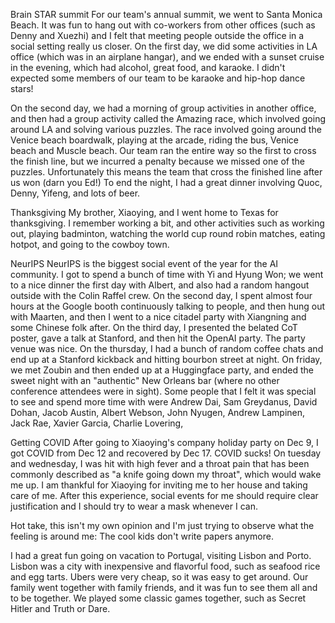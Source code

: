 Brain STAR summit
For our team's annual summit, we went to Santa Monica Beach.
It was fun to hang out with co-workers from other offices (such as Denny and Xuezhi) and I felt that meeting people outside the office in a social setting really us closer.
On the first day, we did some activities in LA office (which was in an airplane hangar), and we ended with a sunset cruise in the evening, which had alcohol, great food, and karaoke. I didn't expected some members of our team to be karaoke and hip-hop dance stars!

On the second day, we had a morning of group activities in another office, and then had a group activity called the Amazing race, which involved going around LA and solving various puzzles. The race involved going around the Venice beach boardwalk, playing at the arcade, riding the bus, Venice beach and Muscle beach. Our team ran the entire way so the first to cross the finish line, but we incurred a penalty because we missed one of the puzzles. Unfortunately this means the team that cross the finished line after us won (darn you Ed!) To end the night, I had a great dinner involving Quoc, Denny, Yifeng, and lots of beer.

Thanksgiving
My brother, Xiaoying, and I went home to Texas for thanksgiving. I remember working a bit, and other activities such as working out, playing badminton, watching the world cup round robin matches, eating hotpot, and going to the cowboy town.

NeurIPS
NeurIPS is the biggest social event of the year for the AI community.
I got to spend a bunch of time with Yi and Hyung Won; we went to a nice dinner the first day with Albert, and also had a random hangout outside with the Colin Raffel crew.
On the second day, I spent almost four hours at the Google booth continuously talking to people, and then hung out with Maarten, and then I went to a nice citadel party with Xiangning and some Chinese folk after.
On the third day, I presented the belated CoT poster, gave a talk at Stanford, and then hit the OpenAI party. The party venue was nice.
On the thursday, I had a bunch of random coffee chats and end up at a Stanford kickback and hitting bourbon street at night.
On friday, we met Zoubin and then ended up at a Huggingface party, and ended the sweet night with an "authentic" New Orleans bar (where no other conference attendees were in sight).
Some people that I felt it was special to see and spend more time with were Andrew Dai, Sam Greydanus, David Dohan, Jacob Austin, Albert Webson, John Nyugen, Andrew Lampinen, Jack Rae, Xavier Garcia, Charlie Lovering,

Getting COVID
After going to Xiaoying's company holiday party on Dec 9, I got COVID from Dec 12 and recovered by Dec 17. COVID sucks! On tuesday and wednesday, I was hit with high fever and a throat pain that has been commonly described as "a knife going down my throat", which would wake me up. I am thankful for Xiaoying for inviting me to her house and taking care of me. After this experience, social events for me should require clear justification and I should try to wear a mask whenever I can.

Hot take, this isn't my own opinion and I'm just trying to observe what the feeling is around me:
The cool kids don't write papers anymore.

I had a great fun going on vacation to Portugal, visiting Lisbon and Porto.
Lisbon was a city with inexpensive and flavorful food, such as seafood rice and egg tarts. Ubers were very cheap, so it was easy to get around. 
Our family went together with family friends, and it was fun to see them all and to be together.
We played some classic games together, such as Secret Hitler and Truth or Dare.
